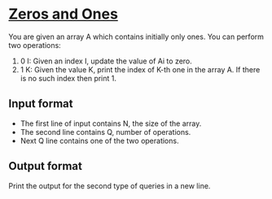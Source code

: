 # [Zeros and Ones][link]

You are given an array A which contains initially only ones. You can perform two operations:

1. 0 I: Given an index I, update the value of Ai to zero.
2. 1 K: Given the value K, print the index of K-th one in the array A. If there is no such index then print 1.

## Input format

- The first line of input contains N, the size of the array.
- The second line contains Q, number of operations.
- Next Q line contains one of the two operations.

## Output format

Print the output for the second type of queries in a new line.

[link]: https://www.hackerearth.com/practice/data-structures/advanced-data-structures/segment-trees/practice-problems/algorithm/k-th-bit-faae0e0d/
